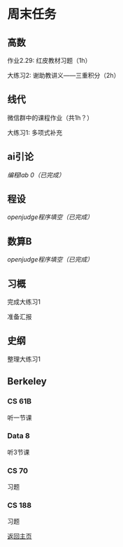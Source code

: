 # 周末任务

## 高数
作业2.29: 红皮教材习题（1h）

大练习2: 谢助教讲义——三重积分（2h）

## 线代
微信群中的课程作业（共1h？）

大练习1: 多项式补充

## ai引论
*编程lab 0（已完成）*

## 程设
*openjudge程序填空（已完成）*

## 数算B
*openjudge程序填空（已完成）*

## 习概
完成大练习1

准备汇报

## 史纲
整理大练习1

## Berkeley

### CS 61B
听一节课

### Data 8
听3节课

### CS 70
习题

### CS 188
习题

[返回主页](/public)